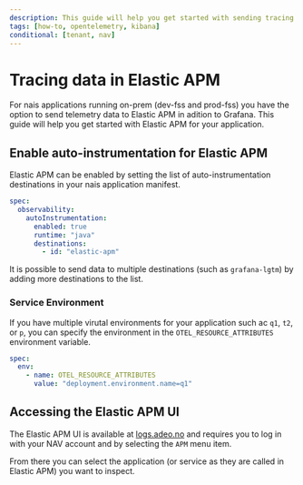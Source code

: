 ```yaml
---
description: This guide will help you get started with sending tracing data to Elastic APM.
tags: [how-to, opentelemetry, kibana]
conditional: [tenant, nav]
---
```

# Tracing data in Elastic APM

For nais applications running on-prem (dev-fss and prod-fss) you have the option to send telemetry data to Elastic APM in adition to Grafana. This guide will help you get started with Elastic APM for your application.

## Enable auto-instrumentation for Elastic APM

Elastic APM can be enabled by setting the list of auto-instrumentation destinations in your nais application manifest.

```yaml hl_lines="7-8"
spec:
  observability:
    autoInstrumentation:
      enabled: true
      runtime: "java"
      destinations:
        - id: "elastic-apm"
```

It is possible to send data to multiple destinations (such as `grafana-lgtm`) by adding more destinations to the list.

### Service Environment

If you have multiple virutal environments for your application such ac `q1`, `t2`, or `p`, you can specify the environment in the `OTEL_RESOURCE_ATTRIBUTES` environment variable.

```yaml
spec:
  env:
    - name: OTEL_RESOURCE_ATTRIBUTES
      value: "deployment.environment.name=q1"
```

## Accessing the Elastic APM UI

The Elastic APM UI is available at [logs.adeo.no](https://logs.adeo.no/app/apm/services) and requires you to log in with your NAV account and by selecting the `APM` menu item.

From there you can select the application (or service as they are called in Elastic APM) you want to inspect.
